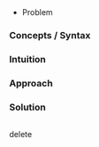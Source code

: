 ## []()
* Problem

### Concepts / Syntax

### Intuition

### Approach

### Solution
```sql

```

delete